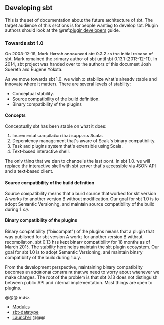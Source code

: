   [HowCanIHelp]: http://www.scala-sbt.org/community.html#how-can-I-help
  [Plugin-Developers]: ../plugin-developers/index.md

## Developing sbt

This is the set of documentation about the future architecture of sbt. The target audience of this sections is for
people wanting to develop sbt. Plugin authors should look at the @ref:[plugin developers][Plugin-Developers] guide.

### Towards sbt 1.0

On 2008-12-18, Mark Harrah announced sbt 0.3.2 as the initial release of sbt. Mark remained the primary author of sbt
until sbt 0.13.1 (2013-12-11). In 2014, sbt project was handed over to the authors of this document Josh Suereth and
Eugene Yokota.

As we move towards sbt 1.0, we wish to stabilize what's already stable and innovate where it matters. There are several
levels of stability:

* Conceptual stability.
* Source compatibility of the build definition.
* Binary compatibility of the plugins.

#### Concepts

Conceptually sbt has been stable on what it does:

1. Incremental compilation that supports Scala.
1. Dependency management that's aware of Scala's binary compatibility.
1. Task and plugins system that's extensible using Scala.
1. Text-based interactive shell.

The only thing that we plan to change is the last point. In sbt 1.0, we will replace the interactive shell with sbt
server that's accessible via JSON API and a text-based client.

#### Source compatibility of the build definition

Source compatibility means that a build source that worked for sbt version A works for another version B without
modification. Our goal for sbt 1.0 is to adopt Semantic Versioning, and maintain source compatibility of the build
during 1.x.y.

#### Binary compatibility of the plugins

Binary compatibility ("bincompat") of the plugins means that a plugin that was published for sbt version A works for
another version B without recompilation. sbt 0.13 has kept binary compatibility for 18 months as of March 2015. The
stability here helps maintain the sbt plugin ecosystem. Our goal for sbt 1.0 is to adopt Semantic Versioning, and
maintain binary compatibility of the build during 1.x.y.

From the development perspective, maintaining binary compatibility becomes an additional constraint that we need to
worry about whenever we make changes. The root of the problem is that sbt 0.13 does not distinguish between public API
and internal implementation. Most things are open to plugins.


@@@ index
* [Modules](modules.md)
* [sbt-datatype](sbt-datatype.md)
* [Launcher](launcher/index.md)
@@@
